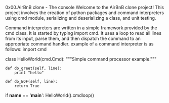 0x00.AirBnB clone - The console
Welcome to the AirBnB clone project!
This project involves the creation of python packages and command interpreters using cmd module, serializing and deserializing a class, and unit testing.

Command interpreters are written in a simple framework provided by the cmd class.
It is started by typing import cmd.
It uses a loop to read all lines from its input, parse them, and then dispatch the command to an appropriate command handler.
example of a command interpreter is as follows:
import cmd

class HelloWorld(cmd.Cmd):
    """Simple command processor example."""
    
    def do_greet(self, line):
        print "hello"
    
    def do_EOF(self, line):
        return True

if __name__ == '__main__':
    HelloWorld().cmdloop()
